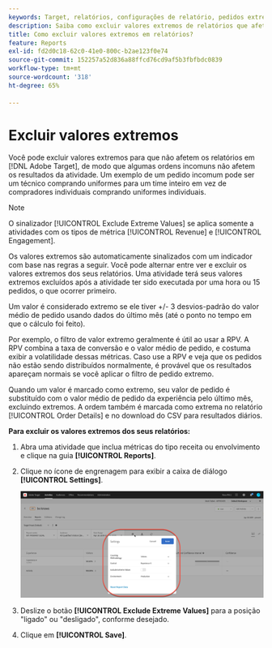 ```yaml
---
keywords: Target, relatórios, configurações de relatório, pedidos extremos, valores extremos
description: Saiba como excluir valores extremos de relatórios que afetam o Adobe [!DNL Target]  para que algumas ordens incomuns não afetem os resultados da atividade.
title: Como excluir valores extremos em relatórios?
feature: Reports
exl-id: fd2d0c18-62c0-41e0-800c-b2ae123f0e74
source-git-commit: 152257a52d836a88ffcd76cd9af5b3fbfbdc0839
workflow-type: tm+mt
source-wordcount: '318'
ht-degree: 65%

---
```


# Excluir valores extremos

Você pode excluir valores extremos para que não afetem os relatórios em [!DNL Adobe Target], de modo que algumas ordens incomuns não afetem os resultados da atividade. Um exemplo de um pedido incomum pode ser um técnico comprando uniformes para um time inteiro em vez de compradores individuais comprando uniformes individuais.

>[!NOTE]
>
>O sinalizador [!UICONTROL Exclude Extreme Values] se aplica somente a atividades com os tipos de métrica [!UICONTROL Revenue] e [!UICONTROL Engagement].

Os valores extremos são automaticamente sinalizados com um indicador com base nas regras a seguir. Você pode alternar entre ver e excluir os valores extremos dos seus relatórios. Uma atividade terá seus valores extremos excluídos após a atividade ter sido executada por uma hora ou 15 pedidos, o que ocorrer primeiro.

Um valor é considerado extremo se ele tiver +/- 3 desvios-padrão do valor médio de pedido usando dados do último mês (até o ponto no tempo em que o cálculo foi feito).

Por exemplo, o filtro de valor extremo geralmente é útil ao usar a RPV. A RPV combina a taxa de conversão e o valor médio de pedido, e costuma exibir a volatilidade dessas métricas. Caso use a RPV e veja que os pedidos não estão sendo distribuídos normalmente, é provável que os resultados apareçam normais se você aplicar o filtro de pedido extremo.

Quando um valor é marcado como extremo, seu valor de pedido é substituído com o valor médio de pedido da experiência pelo último mês, excluindo extremos. A ordem também é marcada como extrema no relatório [!UICONTROL Order Details] e no download do CSV para resultados diários.

**Para excluir os valores extremos dos seus relatórios:**

1. Abra uma atividade que inclua métricas do tipo receita ou envolvimento e clique na guia **[!UICONTROL Reports]**.
1. Clique no ícone de engrenagem para exibir a caixa de diálogo **[!UICONTROL Settings]**.

   ![Resultado da etapa](assets/exclude_extreme_values.png)

1. Deslize o botão **[!UICONTROL Exclude Extreme Values]** para a posição &quot;ligado&quot; ou &quot;desligado&quot;, conforme desejado.
1. Clique em **[!UICONTROL Save]**.

